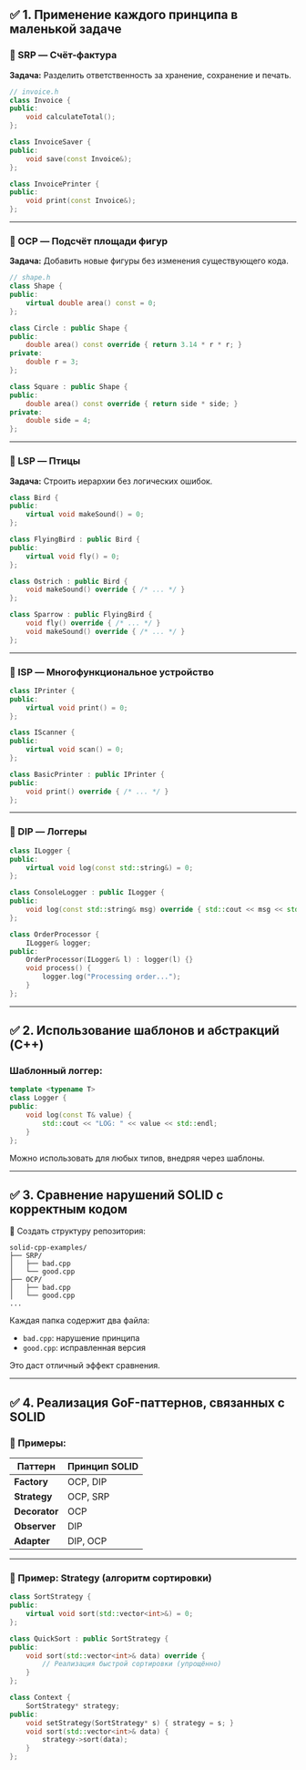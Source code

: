 ## ✅ **1. Применение каждого принципа в маленькой задаче**

### 🔸 SRP — **Счёт-фактура**

**Задача:** Разделить ответственность за хранение, сохранение и печать.

```cpp
// invoice.h
class Invoice {
public:
    void calculateTotal();
};

class InvoiceSaver {
public:
    void save(const Invoice&);
};

class InvoicePrinter {
public:
    void print(const Invoice&);
};
```

---

### 🔸 OCP — **Подсчёт площади фигур**

**Задача:** Добавить новые фигуры без изменения существующего кода.

```cpp
// shape.h
class Shape {
public:
    virtual double area() const = 0;
};

class Circle : public Shape {
public:
    double area() const override { return 3.14 * r * r; }
private:
    double r = 3;
};

class Square : public Shape {
public:
    double area() const override { return side * side; }
private:
    double side = 4;
};
```

---

### 🔸 LSP — **Птицы**

**Задача:** Строить иерархии без логических ошибок.

```cpp
class Bird {
public:
    virtual void makeSound() = 0;
};

class FlyingBird : public Bird {
public:
    virtual void fly() = 0;
};

class Ostrich : public Bird {
    void makeSound() override { /* ... */ }
};

class Sparrow : public FlyingBird {
    void fly() override { /* ... */ }
    void makeSound() override { /* ... */ }
};
```

---

### 🔸 ISP — **Многофункциональное устройство**

```cpp
class IPrinter {
public:
    virtual void print() = 0;
};

class IScanner {
public:
    virtual void scan() = 0;
};

class BasicPrinter : public IPrinter {
public:
    void print() override { /* ... */ }
};
```

---

### 🔸 DIP — **Логгеры**

```cpp
class ILogger {
public:
    virtual void log(const std::string&) = 0;
};

class ConsoleLogger : public ILogger {
public:
    void log(const std::string& msg) override { std::cout << msg << std::endl; }
};

class OrderProcessor {
    ILogger& logger;
public:
    OrderProcessor(ILogger& l) : logger(l) {}
    void process() {
        logger.log("Processing order...");
    }
};
```

---

## ✅ **2. Использование шаблонов и абстракций (C++)**

### Шаблонный логгер:

```cpp
template <typename T>
class Logger {
public:
    void log(const T& value) {
        std::cout << "LOG: " << value << std::endl;
    }
};
```

Можно использовать для любых типов, внедряя через шаблоны.

---

## ✅ **3. Сравнение нарушений SOLID с корректным кодом**

📁 Создать структуру репозитория:

```
solid-cpp-examples/
├── SRP/
│   ├── bad.cpp
│   └── good.cpp
├── OCP/
│   ├── bad.cpp
│   └── good.cpp
...
```

Каждая папка содержит два файла:

* `bad.cpp`: нарушение принципа
* `good.cpp`: исправленная версия

Это даст отличный эффект сравнения.

---

## ✅ **4. Реализация GoF-паттернов, связанных с SOLID**

### 🎯 Примеры:

| Паттерн       | Принцип SOLID |
| ------------- | ------------- |
| **Factory**   | OCP, DIP      |
| **Strategy**  | OCP, SRP      |
| **Decorator** | OCP           |
| **Observer**  | DIP           |
| **Adapter**   | DIP, OCP      |

---

### 🔸 Пример: Strategy (алгоритм сортировки)

```cpp
class SortStrategy {
public:
    virtual void sort(std::vector<int>&) = 0;
};

class QuickSort : public SortStrategy {
public:
    void sort(std::vector<int>& data) override {
        // Реализация быстрой сортировки (упрощённо)
    }
};

class Context {
    SortStrategy* strategy;
public:
    void setStrategy(SortStrategy* s) { strategy = s; }
    void sort(std::vector<int>& data) {
        strategy->sort(data);
    }
};
```
